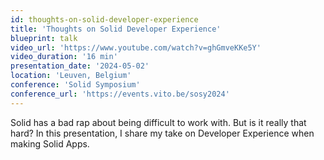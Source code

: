 ```yaml
---
id: thoughts-on-solid-developer-experience
title: 'Thoughts on Solid Developer Experience'
blueprint: talk
video_url: 'https://www.youtube.com/watch?v=ghGmveKKe5Y'
video_duration: '16 min'
presentation_date: '2024-05-02'
location: 'Leuven, Belgium'
conference: 'Solid Symposium'
conference_url: 'https://events.vito.be/sosy2024'
---
```


Solid has a bad rap about being difficult to work with. But is it really that hard? In this presentation, I share my take on Developer Experience when making Solid Apps.
